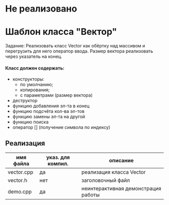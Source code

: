 # Не реализовано


# Шаблон класса "Вектор"
Задание: Реализовать класс Vector как обёртку над массивом и перегрузить для него оператор ввода. Размер вектора реализовать через указатель на конец.
#### Класс должен содержать:
* конструкторы:
    * по умолчанию;
    * копирования;
    * с параметрами (размер вектора)
* деструктор
* функцию добавления эл-та в конец
* функцию подсчёта кол-ва эл-тов
* функцию замены эл-та на другой
* функцию поиска
* оператор [] (получение символа по индексу)

## Реализация
|имя файла |указ. для компил.| описание                           |
|----------|-----------------|------------------------------------|
|vector.cpp| да              | реализация класса Vector           |
|vector.h  | нет             | заголовочный файл                  |
|demo.cpp  | да              | неинтерактивная демонстрация работы|